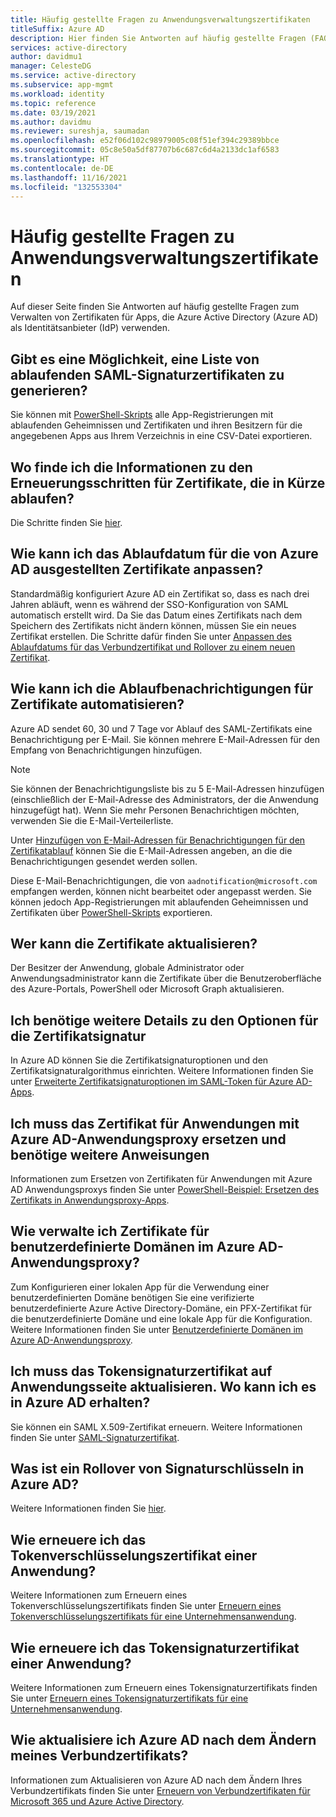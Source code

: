 ```yaml
---
title: Häufig gestellte Fragen zu Anwendungsverwaltungszertifikaten
titleSuffix: Azure AD
description: Hier finden Sie Antworten auf häufig gestellte Fragen (FAQ) zum Verwalten von Zertifikaten für Apps, die Azure Active Directory als Identitätsanbieter (IdP) verwenden.
services: active-directory
author: davidmu1
manager: CelesteDG
ms.service: active-directory
ms.subservice: app-mgmt
ms.workload: identity
ms.topic: reference
ms.date: 03/19/2021
ms.author: davidmu
ms.reviewer: sureshja, saumadan
ms.openlocfilehash: e52f06d102c98979005c08f51ef394c29389bbce
ms.sourcegitcommit: 05c8e50a5df87707b6c687c6d4a2133dc1af6583
ms.translationtype: HT
ms.contentlocale: de-DE
ms.lasthandoff: 11/16/2021
ms.locfileid: "132553304"
---
```

# <a name="application-management-certificates-frequently-asked-questions"></a>Häufig gestellte Fragen zu Anwendungsverwaltungszertifikaten

Auf dieser Seite finden Sie Antworten auf häufig gestellte Fragen zum Verwalten von Zertifikaten für Apps, die Azure Active Directory (Azure AD) als Identitätsanbieter (IdP) verwenden.

## <a name="is-there-a-way-to-generate-a-list-of-expiring-saml-signing-certificates"></a>Gibt es eine Möglichkeit, eine Liste von ablaufenden SAML-Signaturzertifikaten zu generieren?

Sie können mit [PowerShell-Skripts](app-management-powershell-samples.md) alle App-Registrierungen mit ablaufenden Geheimnissen und Zertifikaten und ihren Besitzern für die angegebenen Apps aus Ihrem Verzeichnis in eine CSV-Datei exportieren.

## <a name="where-can-i-find-the-information-about-soon-to-expire-certificates-renewal-steps"></a>Wo finde ich die Informationen zu den Erneuerungsschritten für Zertifikate, die in Kürze ablaufen?

Die Schritte finden Sie [hier](manage-certificates-for-federated-single-sign-on.md#renew-a-certificate-that-will-soon-expire).

## <a name="how-can-i-customize-the-expiration-date-for-the-certificates-issued-by-azure-ad"></a>Wie kann ich das Ablaufdatum für die von Azure AD ausgestellten Zertifikate anpassen?

Standardmäßig konfiguriert Azure AD ein Zertifikat so, dass es nach drei Jahren abläuft, wenn es während der SSO-Konfiguration von SAML automatisch erstellt wird. Da Sie das Datum eines Zertifikats nach dem Speichern des Zertifikats nicht ändern können, müssen Sie ein neues Zertifikat erstellen. Die Schritte dafür finden Sie unter [Anpassen des Ablaufdatums für das Verbundzertifikat und Rollover zu einem neuen Zertifikat](manage-certificates-for-federated-single-sign-on.md#customize-the-expiration-date-for-your-federation-certificate-and-roll-it-over-to-a-new-certificate).

## <a name="how-can-i-automate-the-certificates-expiration-notifications"></a>Wie kann ich die Ablaufbenachrichtigungen für Zertifikate automatisieren?

Azure AD sendet 60, 30 und 7 Tage vor Ablauf des SAML-Zertifikats eine Benachrichtigung per E-Mail. Sie können mehrere E-Mail-Adressen für den Empfang von Benachrichtigungen hinzufügen.

> [!NOTE]
> Sie können der Benachrichtigungsliste bis zu 5 E-Mail-Adressen hinzufügen (einschließlich der E-Mail-Adresse des Administrators, der die Anwendung hinzugefügt hat). Wenn Sie mehr Personen Benachrichtigen möchten, verwenden Sie die E-Mail-Verteilerliste.

Unter [Hinzufügen von E-Mail-Adressen für Benachrichtigungen für den Zertifikatablauf](manage-certificates-for-federated-single-sign-on.md#add-email-notification-addresses-for-certificate-expiration) können Sie die E-Mail-Adressen angeben, an die die Benachrichtigungen gesendet werden sollen.

Diese E-Mail-Benachrichtigungen, die von `aadnotification@microsoft.com` empfangen werden, können nicht bearbeitet oder angepasst werden. Sie können jedoch App-Registrierungen mit ablaufenden Geheimnissen und Zertifikaten über [PowerShell-Skripts](app-management-powershell-samples.md) exportieren.

## <a name="who-can-update-the-certificates"></a>Wer kann die Zertifikate aktualisieren?

Der Besitzer der Anwendung, globale Administrator oder Anwendungsadministrator kann die Zertifikate über die Benutzeroberfläche des Azure-Portals, PowerShell oder Microsoft Graph aktualisieren.

## <a name="i-need-more-details-about-certificate-signing-options"></a>Ich benötige weitere Details zu den Optionen für die Zertifikatsignatur

In Azure AD können Sie die Zertifikatsignaturoptionen und den Zertifikatsignaturalgorithmus einrichten. Weitere Informationen finden Sie unter [Erweiterte Zertifikatsignaturoptionen im SAML-Token für Azure AD-Apps](certificate-signing-options.md).

## <a name="i-need-to-replace-the-certificate-for-azure-ad-application-proxy-applications-and-need-more-instructions"></a>Ich muss das Zertifikat für Anwendungen mit Azure AD-Anwendungsproxy ersetzen und benötige weitere Anweisungen

Informationen zum Ersetzen von Zertifikaten für Anwendungen mit Azure AD Anwendungsproxys finden Sie unter [PowerShell-Beispiel: Ersetzen des Zertifikats in Anwendungsproxy-Apps](../app-proxy/scripts/powershell-get-custom-domain-replace-cert.md).

## <a name="how-do-i-manage-certificates-for-custom-domains-in-azure-ad-application-proxy"></a>Wie verwalte ich Zertifikate für benutzerdefinierte Domänen im Azure AD-Anwendungsproxy?

Zum Konfigurieren einer lokalen App für die Verwendung einer benutzerdefinierten Domäne benötigen Sie eine verifizierte benutzerdefinierte Azure Active Directory-Domäne, ein PFX-Zertifikat für die benutzerdefinierte Domäne und eine lokale App für die Konfiguration. Weitere Informationen finden Sie unter [Benutzerdefinierte Domänen im Azure AD-Anwendungsproxy](../app-proxy/application-proxy-configure-custom-domain.md).

## <a name="i-need-to-update-the-token-signing-certificate-on-the-application-side-where-can-i-get-it-on-azure-ad-side"></a>Ich muss das Tokensignaturzertifikat auf Anwendungsseite aktualisieren. Wo kann ich es in Azure AD erhalten?

Sie können ein SAML X.509-Zertifikat erneuern. Weitere Informationen finden Sie unter [SAML-Signaturzertifikat](configure-saml-single-sign-on.md#saml-signing-certificate).

## <a name="what-is-azure-ad-signing-key-rollover"></a>Was ist ein Rollover von Signaturschlüsseln in Azure AD?

Weitere Informationen finden Sie [hier](../develop/active-directory-signing-key-rollover.md).

## <a name="how-do-i-renew-application-token-encryption-certificate"></a>Wie erneuere ich das Tokenverschlüsselungszertifikat einer Anwendung?

Weitere Informationen zum Erneuern eines Tokenverschlüsselungszertifikats finden Sie unter [Erneuern eines Tokenverschlüsselungszertifikats für eine Unternehmensanwendung](howto-saml-token-encryption.md).

## <a name="how-do-i-renew-application-token-signing-certificate"></a>Wie erneuere ich das Tokensignaturzertifikat einer Anwendung?

Weitere Informationen zum Erneuern eines Tokensignaturzertifikats finden Sie unter [Erneuern eines Tokensignaturzertifikats für eine Unternehmensanwendung](manage-certificates-for-federated-single-sign-on.md).

## <a name="how-do-i-update-azure-ad-after-changing-my-federation-certificates"></a>Wie aktualisiere ich Azure AD nach dem Ändern meines Verbundzertifikats?

Informationen zum Aktualisieren von Azure AD nach dem Ändern Ihres Verbundzertifikats finden Sie unter [Erneuern von Verbundzertifikaten für Microsoft 365 und Azure Active Directory](../hybrid/how-to-connect-fed-o365-certs.md).
